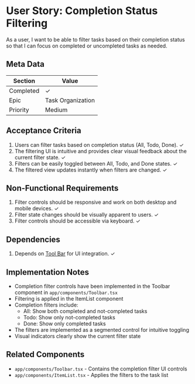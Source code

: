 # User Story: Completion Status Filtering

As a user, I want to be able to filter tasks based on their completion status so that I can focus on completed or uncompleted tasks as needed.

## Meta Data
| Section | Value |
| ------- | ----- |
| Completed | ✓ |
| Epic | Task Organization |
| Priority | Medium |

## Acceptance Criteria

1. Users can filter tasks based on completion status (All, Todo, Done). ✓
2. The filtering UI is intuitive and provides clear visual feedback about the current filter state. ✓
3. Filters can be easily toggled between All, Todo, and Done states. ✓
4. The filtered view updates instantly when filters are changed. ✓

## Non-Functional Requirements

1. Filter controls should be responsive and work on both desktop and mobile devices. ✓
2. Filter state changes should be visually apparent to users. ✓
3. Filter controls should be accessible via keyboard. ✓

## Dependencies

1. Depends on [Tool Bar](tool-bar.md) for UI integration. ✓

## Implementation Notes

- Completion filter controls have been implemented in the Toolbar component in `app/components/Toolbar.tsx`
- Filtering is applied in the ItemList component
- Completion filters include:
  - All: Show both completed and not-completed tasks
  - Todo: Show only not-completed tasks
  - Done: Show only completed tasks
- The filters are implemented as a segmented control for intuitive toggling
- Visual indicators clearly show the current filter state

## Related Components

- `app/components/Toolbar.tsx` - Contains the completion filter UI controls
- `app/components/ItemList.tsx` - Applies the filters to the task list 